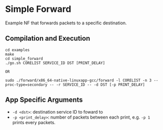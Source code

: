 Simple Forward
==
Example NF that forwards packets to a specific destination.

Compilation and Execution
--
```
cd examples
make
cd simple_forward
./go.sh CORELIST SERVICE_ID DST [PRINT_DELAY]

OR

sudo ./forward/x86_64-native-linuxapp-gcc/forward -l CORELIST -n 3 --proc-type=secondary -- -r SERVICE_ID -- -d DST [-p PRINT_DELAY]
```

App Specific Arguments
--
  - `-d <dst>`: destination service ID to foward to
  - `-p <print_delay>`: number of packets between each print, e.g. `-p 1` prints every packets.
